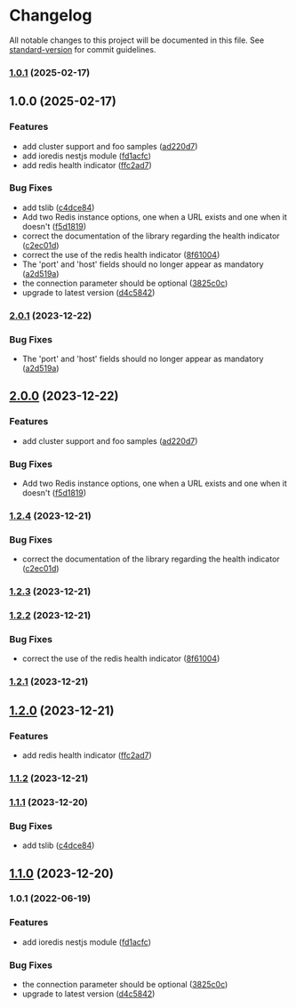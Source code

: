 # Changelog

All notable changes to this project will be documented in this file. See [standard-version](https://github.com/conventional-changelog/standard-version) for commit guidelines.

### [1.0.1](https://github.com/LetTTGACO/ioredis/compare/v1.0.0...v1.0.1) (2025-02-17)

## 1.0.0 (2025-02-17)


### Features

* add cluster support and foo samples ([ad220d7](https://github.com/LetTTGACO/ioredis/commit/ad220d7024a861d22d3efb0cf42c9358652d3cff))
* add ioredis nestjs module ([fd1acfc](https://github.com/LetTTGACO/ioredis/commit/fd1acfc22703a4908ed022a264d7eddf57ebb23d))
* add redis health indicator ([ffc2ad7](https://github.com/LetTTGACO/ioredis/commit/ffc2ad7c49cd1b68a519db9d3bf81c582e562b2d))


### Bug Fixes

* add tslib ([c4dce84](https://github.com/LetTTGACO/ioredis/commit/c4dce84e890ab030ea08c3bd191366f7b0c6f4f0))
* Add two Redis instance options, one when a URL exists and one when it doesn't ([f5d1819](https://github.com/LetTTGACO/ioredis/commit/f5d1819387a05ddc0fc1c293b9bdccbaa8a28d56))
* correct the documentation of the library regarding the health indicator ([c2ec01d](https://github.com/LetTTGACO/ioredis/commit/c2ec01d4d535a09c9a83d1ab00441e458ad247b6))
* correct the use of the redis health indicator ([8f61004](https://github.com/LetTTGACO/ioredis/commit/8f61004f2984f5ae2949b6664efcc004071fced7))
* The 'port' and 'host' fields should no longer appear as mandatory ([a2d519a](https://github.com/LetTTGACO/ioredis/commit/a2d519a0f66ebf10be07373a9911b640752c2587))
* the connection parameter should be optional ([3825c0c](https://github.com/LetTTGACO/ioredis/commit/3825c0c11de5ce09c30dea7ce0c115552ea23e6f))
* upgrade to latest version ([d4c5842](https://github.com/LetTTGACO/ioredis/commit/d4c5842b0983de1a18a939028780b50df2236200))

### [2.0.1](https://github.com/nest-modules/ioredis/compare/v2.0.0...v2.0.1) (2023-12-22)


### Bug Fixes

* The 'port' and 'host' fields should no longer appear as mandatory ([a2d519a](https://github.com/nest-modules/ioredis/commit/a2d519a0f66ebf10be07373a9911b640752c2587))

## [2.0.0](https://github.com/nest-modules/ioredis/compare/v1.2.4...v2.0.0) (2023-12-22)


### Features

* add cluster support and foo samples ([ad220d7](https://github.com/nest-modules/ioredis/commit/ad220d7024a861d22d3efb0cf42c9358652d3cff))


### Bug Fixes

* Add two Redis instance options, one when a URL exists and one when it doesn't ([f5d1819](https://github.com/nest-modules/ioredis/commit/f5d1819387a05ddc0fc1c293b9bdccbaa8a28d56))

### [1.2.4](https://github.com/nest-modules/ioredis/compare/v1.2.3...v1.2.4) (2023-12-21)


### Bug Fixes

* correct the documentation of the library regarding the health indicator ([c2ec01d](https://github.com/nest-modules/ioredis/commit/c2ec01d4d535a09c9a83d1ab00441e458ad247b6))

### [1.2.3](https://github.com/nest-modules/ioredis/compare/v1.2.2...v1.2.3) (2023-12-21)

### [1.2.2](https://github.com/nest-modules/ioredis/compare/v1.2.1...v1.2.2) (2023-12-21)


### Bug Fixes

* correct the use of the redis health indicator ([8f61004](https://github.com/nest-modules/ioredis/commit/8f61004f2984f5ae2949b6664efcc004071fced7))

### [1.2.1](https://github.com/nest-modules/ioredis/compare/v1.2.0...v1.2.1) (2023-12-21)

## [1.2.0](https://github.com/nest-modules/ioredis/compare/v1.1.2...v1.2.0) (2023-12-21)


### Features

* add redis health indicator ([ffc2ad7](https://github.com/nest-modules/ioredis/commit/ffc2ad7c49cd1b68a519db9d3bf81c582e562b2d))

### [1.1.2](https://github.com/nest-modules/ioredis/compare/v1.1.1...v1.1.2) (2023-12-21)

### [1.1.1](https://github.com/nest-modules/ioredis/compare/v1.1.0...v1.1.1) (2023-12-20)


### Bug Fixes

* add tslib ([c4dce84](https://github.com/nest-modules/ioredis/commit/c4dce84e890ab030ea08c3bd191366f7b0c6f4f0))

## [1.1.0](https://github.com/nest-modules/ioredis/compare/v1.0.1...v1.1.0) (2023-12-20)

### 1.0.1 (2022-06-19)


### Features

* add ioredis nestjs module ([fd1acfc](https://github.com/nest-modules/ioredis/commit/fd1acfc22703a4908ed022a264d7eddf57ebb23d))


### Bug Fixes

* the connection parameter should be optional ([3825c0c](https://github.com/nest-modules/ioredis/commit/3825c0c11de5ce09c30dea7ce0c115552ea23e6f))
* upgrade to latest version ([d4c5842](https://github.com/nest-modules/ioredis/commit/d4c5842b0983de1a18a939028780b50df2236200))
